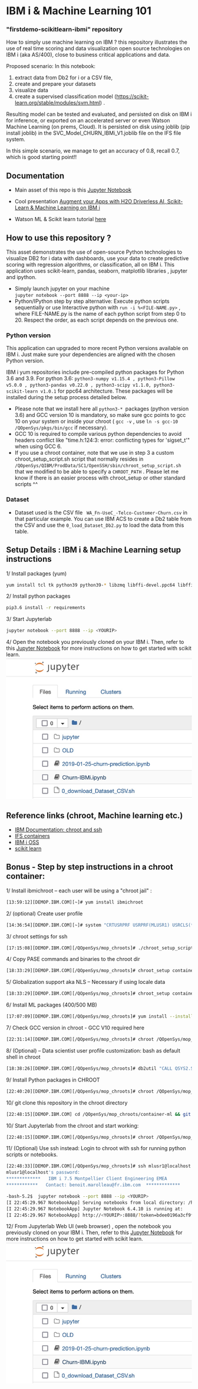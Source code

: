 # IBM i & Machine Learning 101
###  "firstdemo-scikitlearn-ibmi" repository

How to simply use machine learning on IBM ? this repository illustrates the use of real time scoring and data visualization open source technologies on IBM i (aka AS/400), close to business critical applications and data. 

Proposed scenario: In this notebook: 
1) extract data from Db2 for i or a CSV file, 
2) create and prepare your datasets
3) visualize data
4) create a supervised classification model (https://scikit-learn.org/stable/modules/svm.html) . 

Resulting model can be tested and evaluated, and persisted on disk on IBM i for inference, or exported on an accelerated server or even Watson Machine Learning (on prems, Cloud).
It is persisted on disk using joblib (pip install joblib)  in the SVC_Model_CHURN_IBMi_V1.joblib file on the IFS file system.

In this simple scenario, we manage to get an accuracy of 0.8, recall 0.7, which is good starting point!! 

## Documentation
- Main asset of this repo is this [Jupyter Notebook](https://github.com/bmarolleau/firstdemo-scikitlearn-ibmi/blob/master/Churn-IBMi.ipynb)

- Cool presentation [Augment your Apps with H2O Driverless AI, Scikit-Learn & Machine Learning on IBM i](https://ibm.box.com/v/machinelearning-ibmi)  

- Watson ML & Scikit learn tutorial [here](https://github.com/IBM/customer-churn-prediction/blob/master/notebooks/customer-churn-prediction.ipynb) 


## How to use this repository ? 

This asset demonstrates the use of open-source Python technologies to visualize DB2 for i data with dashboards, use your data to create predictive scoring with regression algorithms, or classification, all on IBM i. This application uses scikit-learn, pandas, seaborn, matplotlib libraries , jupyter and ipython. 

-  Simply launch jupyter on your machine  
```jupyter notebook --port 8888 --ip <your-ip>``` 
-  Python/IPython step by step alternative: Execute python scripts sequentially or use Interactive python with  ``` run -i %<FILE-NAME.py> ```  , where FILE-NAME.py is the name of each python script from step 0 to 20. Respect the order, as each script depends on the previous one. 

### Python version
This application can upgraded to more recent Python versions available on IBM i. Just make sure your dependencies are aligned with the chosen Python version. 

IBM i yum repositories include pre-compiled python packages for Python 3.6 and 3.9. For python 3.6:  ```python3-numpy v1.15.4 , python3-Pillow v5.0.0 , python3-pandas v0.22.0 , python3-scipy v1.1.0, python3-scikit-learn v1.0.1``` for ppc64 architecture. These packages will be installed during the setup process detailed below. 
-  Please note that we install here all  ```python3-* ```packages (python version 3.6)  and GCC version 10 is mandatory, so make sure gcc points to gcc 10 on your system or inside your chroot  ( ```gcc -v``` , use ```ln -s gcc-10 /QOpenSys/pkgs/bin/gcc``` if necessary). 
- GCC 10 is required to compile various python dependencies to avoid headers conflict like "time.h:124:3: error: conflicting types for 'sigset_t'"  when using GCC 6. 
-  If you use a chroot container, note that we use in step 3 a custom chroot_setup_script.sh script that normally resides in ```/QOpenSys/QIBM/ProdData/SC1/OpenSSH/sbin/chroot_setup_script.sh``` that we modified to be able to specify a ```CHROOT_PATH``` . Please let me know if there is an easier process with chroot_setup or other standard scripts ^^ 
### Dataset 
- Dataset used is the CSV file ``` WA_Fn-UseC_-Telco-Customer-Churn.csv```  in that particular example. You can use IBM ACS to create a Db2 table from the CSV and use the ```0_load_Dataset_Db2.py```  to load the data from this table.

## Setup Details : IBM i & Machine Learning setup instructions
 
1/ Install packages (yum)
``` bash
yum install tcl tk python39 python39-* libzmq libffi-devel.ppc64 libffi6.ppc64 gcc10.ppc64 git ca-certificates-mozilla.noarch ca-certificates.noarch vim.ppc64
```
2/ Install python packages
``` bash
pip3.6 install -r requirements
```
3/ Start Jupyterlab 
``` bash
jupyter notebook --port 8888 --ip <YOURIP>
```
4/ Open the notebook you previously cloned on your IBM i. Then, refer to this [Jupyter Notebook](https://github.com/bmarolleau/firstdemo-scikitlearn-ibmi/blob/master/Churn-IBMi.ipynb) for more instructions on how to get started with scikit learn.
![jupyter ibmi landing page](./pictures/jupyter-landingpage.jpg)

## Reference links (chroot, Machine learning etc.)

- [IBM Documentation: chroot and ssh ](https://www.ibm.com/support/pages/using-chroot-ibm-i-restrict-ssh-sftp-and-scp-specific-directories)
- [ IFS containers ](https://techchannel.com/open-source-on-ibm-i/getting-started-with-ifs-containers/)
- [IBM i OSS](https://ibm.github.io/ibmi-oss-resources/)
- [scikit learn](https://scikit-learn.org/stable/)


Bonus -  Step by step instructions in a chroot container:
-------
1/ Install ibmichroot  – each user will be using a "chroot jail" :
 ``` bash
[13:59:12][DEMOP.IBM.COM][~]# yum install ibmichroot
 ``` 
2/ (optional) Create user profile 
``` bash
[14:36:54][DEMOP.IBM.COM][~]# system "CRTUSRPRF USRPRF(MLUSR1) USRCLS(*PGMR) "
 ```
3/ chroot settings for ssh
``` bash
[17:15:08][DEMOP.IBM.COM][/QOpenSys/mop_chroots]# ./chroot_setup_script_MOP.sh mlusr1 /QOpenSys/mop_chroots/container-ml
```
 
4/ Copy PASE commands and binaries to the chroot dir
``` bash
[18:33:29][DEMOP.IBM.COM][/QOpenSys/mop_chroots]# chroot_setup container-ml 
```
 
5/ Globalization support aka NLS – Necessary if using locale data 
``` bash
[18:33:29][DEMOP.IBM.COM][/QOpenSys/mop_chroots]# chroot_setup container-ml nls
 ``` 
6/ Install ML packages (400/500 MB)
``` bash
[17:07:09][DEMOP.IBM.COM][/QOpenSys/mop_chroots]# yum install --installroot  /QOpenSys/mop_chroots/container-ml tcl tk python3 python3-* libzmq openssl bash libffi-devel.ppc64 libffi6.ppc64 gcc10.ppc64 git ca-certificates-mozilla.noarch ca-certificates.noarch vim.ppc64
```
 
7/  Check GCC version in chroot -  GCC V10 required here
``` bash
[22:31:14][DEMOP.IBM.COM][/QOpenSys/mop_chroots]# chroot /QOpenSys/mop_chroots/container-ml gcc -v
```
 
8/ (Optional) – Data scientist user profile customization: bash as default shell in chroot
``` bash
[18:38:26][DEMOP.IBM.COM][/QOpenSys/mop_chroots]# db2util "CALL QSYS2.SET_PASE_SHELL_INFO('mlusr1', '/QOpenSys/pkgs/bin/bash')"
```
 
9/  Install Python packages in CHROOT
``` bash
[22:40:20][DEMOP.IBM.COM][/QOpenSys/mop_chroots]# chroot /QOpenSys/mop_chroots/container-ml pip3.6 install -r requirements
```
10/ git clone this repository in the chroot directory 
``` bash
[22:48:15][DEMOP.IBM.COM] cd /QOpenSys/mop_chroots/container-ml && git clone https://github.com/bmarolleau/firstdemo-scikitlearn-ibmi 
```
10/ Start Jupyterlab from the chroot and start working: 
``` bash
[22:48:15][DEMOP.IBM.COM][/QOpenSys/mop_chroots]# chroot /QOpenSys/mop_chroots/container-ml jupyter notebook --port 8888 --ip <YOURIP>
```
 
11/ (Optional) Use ssh instead: Login to chroot with ssh for running python scripts or notebooks.
``` bash
[22:48:33][DEMOP.IBM.COM][/QOpenSys/mop_chroots]# ssh mlusr1@localhost
mlusr1@localhost's password: 
*************   IBM i 7.5 Montpellier Client Engineering EMEA  
************   Contact: benoit.marolleau@fr.ibm.com  *************
```
``` bash
-bash-5.2$  jupyter notebook --port 8888 --ip <YOURIP>
[I 22:45:29.967 NotebookApp] Serving notebooks from local directory: /home/mlusr1
[I 22:45:29.967 NotebookApp] Jupyter Notebook 6.4.10 is running at:
[I 22:45:29.967 NotebookApp] http://<YOURIP>:8888/?token=bdee0196a3cf9fb13ef7a95847ad68f0328debdbc749
```
12/ From Jupyterlab Web UI (web browser) , open the notebook you previously cloned on your IBM i. Then, refer to this [Jupyter Notebook](https://github.com/bmarolleau/firstdemo-scikitlearn-ibmi/blob/master/Churn-IBMi.ipynb) for more instructions on how to get started with scikit learn.
![jupyter ibmi landing page](./pictures/jupyter-landingpage.jpg)

